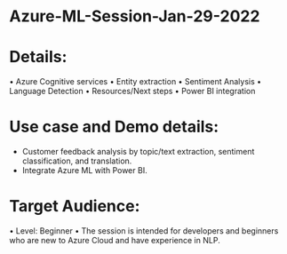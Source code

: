 # Azure-ML-Session-Jan-29-2022

Details:
===========================
• Azure Cognitive services
• Entity extraction
• Sentiment Analysis
• Language Detection
• Resources/Next steps
• Power BI integration

Use case and Demo details:
===========================
- Customer feedback analysis by topic/text extraction, sentiment classification, and translation.
- Integrate Azure ML with Power BI.

Target Audience:
=================
• Level: Beginner
• The session is intended for developers and beginners who are new to Azure Cloud and have experience in NLP.

